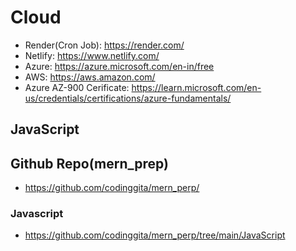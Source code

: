 # Cloud

- Render(Cron Job): https://render.com/
- Netlify: https://www.netlify.com/
- Azure: https://azure.microsoft.com/en-in/free
- AWS: https://aws.amazon.com/
- Azure AZ-900 Cerificate: https://learn.microsoft.com/en-us/credentials/certifications/azure-fundamentals/

## JavaScript

## Github Repo(mern_prep)

- https://github.com/codinggita/mern_perp/

### Javascript

- https://github.com/codinggita/mern_perp/tree/main/JavaScript
